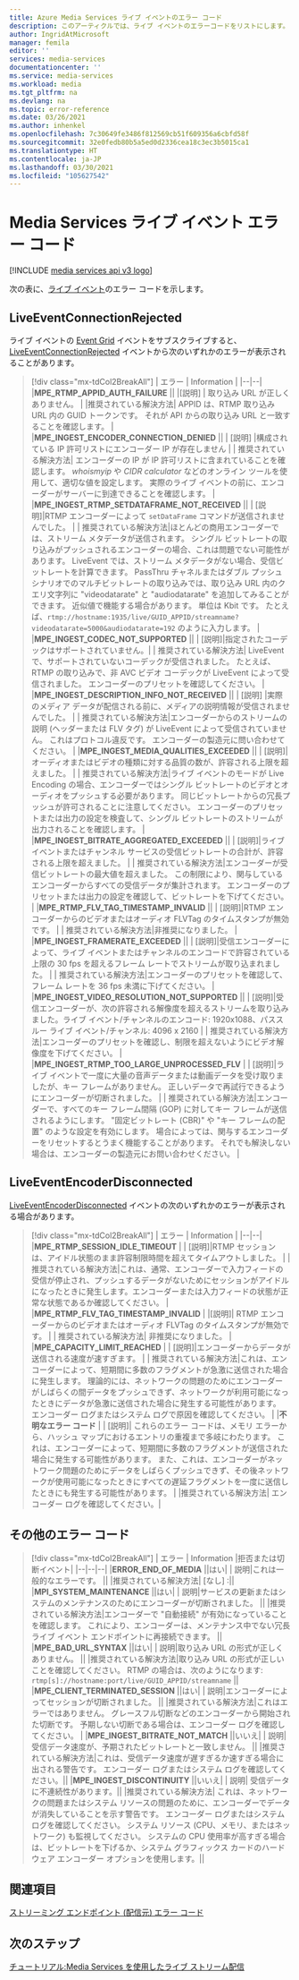 ```yaml
---
title: Azure Media Services ライブ イベントのエラー コード
description: このアーティクルでは、ライブ イベントのエラーコードをリストにします。
author: IngridAtMicrosoft
manager: femila
editor: ''
services: media-services
documentationcenter: ''
ms.service: media-services
ms.workload: media
ms.tgt_pltfrm: na
ms.devlang: na
ms.topic: error-reference
ms.date: 03/26/2021
ms.author: inhenkel
ms.openlocfilehash: 7c30649fe3486f812569cb51f609356a6cbfd58f
ms.sourcegitcommit: 32e0fedb80b5a5ed0d2336cea18c3ec3b5015ca1
ms.translationtype: HT
ms.contentlocale: ja-JP
ms.lasthandoff: 03/30/2021
ms.locfileid: "105627542"
---
```

# <a name="media-services-live-event-error-codes"></a>Media Services ライブ イベント エラー コード

[!INCLUDE [media services api v3 logo](./includes/v3-hr.md)]

次の表に、[ライブ イベント](live-events-outputs-concept.md)のエラー コードを示します。

## <a name="liveeventconnectionrejected"></a>LiveEventConnectionRejected

ライブ イベントの [Event Grid](../../event-grid/index.yml) イベントをサブスクライブすると、[LiveEventConnectionRejected](monitoring/media-services-event-schemas.md\#liveeventconnectionrejected) イベントから次のいずれかのエラーが表示されることがあります。
> [!div class="mx-tdCol2BreakAll"]
>| エラー | Information |
>|--|--|
>|**MPE_RTMP_APPID_AUTH_FAILURE** ||
>|[説明] | 取り込み URL が正しくありません。 |
>|推奨されている解決方法| APPID は、RTMP 取り込み URL 内の GUID トークンです。 それが API からの取り込み URL と一致することを確認します。 |
>|**MPE_INGEST_ENCODER_CONNECTION_DENIED** ||
>| [説明] |構成されている IP 許可リストにエンコーダー IP が存在しません |
>| 推奨されている解決方法| エンコーダーの IP が IP 許可リストに含まれていることを確認します。 *whoismyip* や *CIDR calculator* などのオンライン ツールを使用して、適切な値を設定します。  実際のライブ イベントの前に、エンコーダーがサーバーに到達できることを確認します。 |
>|**MPE_INGEST_RTMP_SETDATAFRAME_NOT_RECEIVED** ||
>| [説明]|RTMP エンコーダーによって `setDataFrame` コマンドが送信されませんでした。 |
>| 推奨されている解決方法|ほとんどの商用エンコーダーでは、ストリーム メタデータが送信されます。 シングル ビットレートの取り込みがプッシュされるエンコーダーの場合、これは問題でない可能性があります。 LiveEvent では、ストリーム メタデータがない場合、受信ビットレートを計算できます。  PassThru チャネルまたはダブル プッシュ シナリオでのマルチビットレートの取り込みでは、取り込み URL 内のクエリ文字列に "videodatarate" と "audiodatarate" を追加してみることができます。 近似値で機能する場合があります。 単位は Kbit です。 たとえば、`rtmp://hostname:1935/live/GUID_APPID/streamname?videodatarate=5000&audiodatarate=192` のように入力します。 |
>|**MPE_INGEST_CODEC_NOT_SUPPORTED** ||
>| [説明]|指定されたコーデックはサポートされていません。|
>| 推奨されている解決方法| LiveEvent で、サポートされていないコーデックが受信されました。 たとえば、RTMP の取り込みで、非 AVC ビデオ コーデックが LiveEvent によって受信されました。  エンコーダーのプリセットを確認してください。 |
>|**MPE_INGEST_DESCRIPTION_INFO_NOT_RECEIVED** ||
>| [説明] |実際のメディア データが配信される前に、メディアの説明情報が受信されませんでした。 |
>| 推奨されている解決方法|エンコーダーからのストリームの説明 (ヘッダーまたは FLV タグ) が LiveEvent によって受信されていません。 これはプロトコル違反です。 エンコーダーの製造元に問い合わせてください。 |
>|**MPE_INGEST_MEDIA_QUALITIES_EXCEEDED** ||
>| [説明]|オーディオまたはビデオの種類に対する品質の数が、許容される上限を超えました。 |
>| 推奨されている解決方法|ライブ イベントのモードが Live Encoding の場合、エンコーダーではシングル ビットレートのビデオとオーディオをプッシュする必要があります。  同じビットレートからの冗長プッシュが許可されることに注意してください。 エンコーダーのプリセットまたは出力の設定を検査して、シングル ビットレートのストリームが出力されることを確認します。 |
>|**MPE_INGEST_BITRATE_AGGREGATED_EXCEEDED** ||
>| [説明]|ライブ イベントまたはチャンネル サービスの受信ビットレートの合計が、許容される上限を超えました。 |
>| 推奨されている解決方法|エンコーダーが受信ビットレートの最大値を超えました。 この制限により、関与しているエンコーダーからすべての受信データが集計されます。 エンコーダーのプリセットまたは出力の設定を確認して、ビットレートを下げてください。 |
>|**MPE_RTMP_FLV_TAG_TIMESTAMP_INVALID** ||
>| [説明]|RTMP エンコーダーからのビデオまたはオーディオ FLVTag のタイムスタンプが無効です。 |
>| 推奨されている解決方法|非推奨になりました。 |
>|**MPE_INGEST_FRAMERATE_EXCEEDED** ||
>| [説明]|受信エンコーダーによって、ライブ イベントまたはチャンネルのエンコードで許容されている上限の 30 fps を超えるフレーム レートでストリームが取り込まれました。 |
>| 推奨されている解決方法|エンコーダーのプリセットを確認して、フレーム レートを 36 fps 未満に下げてください。 |
>|**MPE_INGEST_VIDEO_RESOLUTION_NOT_SUPPORTED** ||
>| [説明]|受信エンコーダーが、次の許容される解像度を超えるストリームを取り込みました。ライブ イベント/チャンネルのエンコード: 1920x1088、パススルー ライブ イベント/チャンネル: 4096 x 2160 |
>| 推奨されている解決方法|エンコーダーのプリセットを確認し、制限を超えないようにビデオ解像度を下げてください。 |
>|**MPE_INGEST_RTMP_TOO_LARGE_UNPROCESSED_FLV** |
>| [説明]|ライブ イベントで一度に大量の音声データまたは動画データを受け取りましたが、キー フレームがありません。 正しいデータで再試行できるようにエンコーダーが切断されました。 |
>| 推奨されている解決方法|エンコーダーで、すべてのキー フレーム間隔 (GOP) に対してキー フレームが送信されるようにします。  "固定ビットレート (CBR)" や "キー フレームの配置" のような設定を有効にします。 場合によっては、関与するエンコーダーをリセットするとうまく機能することがあります。 それでも解決しない場合は、エンコーダーの製造元にお問い合わせください。 |

## <a name="liveeventencoderdisconnected"></a>LiveEventEncoderDisconnected

[LiveEventEncoderDisconnected](monitoring/media-services-event-schemas.md\#liveeventencoderdisconnected) イベントの次のいずれかのエラーが表示される場合があります。

> [!div class="mx-tdCol2BreakAll"]
>| エラー | Information |
>|--|--|
>|**MPE_RTMP_SESSION_IDLE_TIMEOUT** |
>| [説明]|RTMP セッションは、アイドル状態のまま許容制限時間を超えてタイムアウトしました。 |
>|推奨されている解決方法|これは、通常、エンコーダーで入力フィードの受信が停止され、プッシュするデータがないためにセッションがアイドルになったときに発生します。エンコーダーまたは入力フィードの状態が正常な状態であるか確認してください。 |
>|**MPE_RTMP_FLV_TAG_TIMESTAMP_INVALID** |
>|[説明]| RTMP エンコーダーからのビデオまたはオーディオ FLVTag のタイムスタンプが無効です。 |
>| 推奨されている解決方法| 非推奨になりました。 |
>|**MPE_CAPACITY_LIMIT_REACHED** |
>| [説明]|エンコーダーからデータが送信される速度が速すぎます。 |
>| 推奨されている解決方法|これは、エンコーダーによって、短期間に多数のフラグメントが急激に送信された場合に発生します。  理論的には、ネットワークの問題のためにエンコーダーがしばらくの間データをプッシュできず、ネットワークが利用可能になったときにデータが急激に送信された場合に発生する可能性があります。 エンコーダー ログまたはシステム ログで原因を確認してください。 |
>|**不明なエラー コード** |
>| [説明]| これらのエラー コードは、メモリ エラーから、ハッシュ マップにおけるエントリの重複まで多岐にわたります。 これは、エンコーダーによって、短期間に多数のフラグメントが送信された場合に発生する可能性があります。  また、これは、エンコーダーがネットワーク問題のためにデータをしばらくプッシュできず、その後ネットワークが使用可能になったときにすべての遅延フラグメントを一度に送信したときにも発生する可能性があります。 |
>|推奨されている解決方法| エンコーダー ログを確認してください。|

## <a name="other-error-codes"></a>その他のエラー コード

> [!div class="mx-tdCol2BreakAll"]
>| エラー | Information |拒否または切断イベント|
>|--|--|--|
>|**ERROR_END_OF_MEDIA** ||はい|
>| 説明|これは一般的なエラーです。 ||
>|推奨されている解決方法| [なし] :||
>|**MPI_SYSTEM_MAINTENANCE** ||はい|
>| 説明|サービスの更新またはシステムのメンテナンスのためにエンコーダーが切断されました。 ||
>|推奨されている解決方法|エンコーダーで "自動接続" が有効になっていることを確認します。 これにより、エンコーダーは、メンテナンス中でない冗長ライブ イベント エンドポイントに再接続できます。 ||
>|**MPE_BAD_URL_SYNTAX** ||はい|
>| 説明|取り込み URL の形式が正しくありません。 ||
>|推奨されている解決方法|取り込み URL の形式が正しいことを確認してください。 RTMP の場合は、次のようになります: `rtmp[s]://hostname:port/live/GUID_APPID/streamname` ||
>|**MPE_CLIENT_TERMINATED_SESSION** ||はい|
>| 説明|エンコーダーによってセッションが切断されました。  ||
>|推奨されている解決方法|これはエラーではありません。 グレースフル切断などのエンコーダーから開始された切断です。 予期しない切断である場合は、エンコーダー ログを確認してください。 |
>|**MPE_INGEST_BITRATE_NOT_MATCH** ||いいえ|
>| 説明|受信データ速度が、予期されたビットレートと一致しません。 ||
>|推奨されている解決方法|これは、受信データ速度が遅すぎるか速すぎる場合に出される警告です。 エンコーダー ログまたはシステム ログを確認してください。||
>|**MPE_INGEST_DISCONTINUITY** ||いいえ|
>| 説明| 受信データに不連続性があります。||
>|推奨されている解決方法| これは、ネットワークの問題またはシステム リソースの問題のために、エンコーダーでデータが消失していることを示す警告です。 エンコーダー ログまたはシステム ログを確認してください。 システム リソース (CPU、メモリ、またはネットワーク) も監視してください。 システムの CPU 使用率が高すぎる場合は、ビットレートを下げるか、システム グラフィックス カードのハードウェア エンコーダー オプションを使用します。||

## <a name="see-also"></a>関連項目

[ストリーミング エンドポイント (配信元) エラー コード](streaming-endpoint-error-codes.md)

## <a name="next-steps"></a>次のステップ

[チュートリアル:Media Services を使用したライブ ストリーム配信](stream-live-tutorial-with-api.md)
